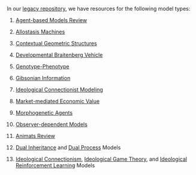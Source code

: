 In our [legacy repository](https://github.com/Orthogonal-Research-Lab/Meta-brain-Models), we have resources for the following model types:

1. [Agent-based Models Review](https://github.com/Orthogonal-Research-Lab/Meta-brain-Models/tree/master/Agent-based%20Modeling)  

2. [Allostasis Machines](https://github.com/Orthogonal-Research-Lab/Meta-brain-Models/tree/master/Allostasis%20Machines)  

3. [Contextual Geometric Structures](https://github.com/Orthogonal-Research-Lab/Meta-brain-Models/tree/master/Contextual%20Neurodevelopmental%20Dynamics)  

4. [Developmental Braitenberg Vehicle](https://github.com/Orthogonal-Research-Lab/Meta-brain-Models/tree/master/DBV)  

5. [Genotype-Phenotype](https://github.com/Orthogonal-Research-Lab/Meta-brain-Models/tree/master/Genotype-Phenotype)  

6. [Gibsonian Information](https://github.com/Orthogonal-Research-Lab/Meta-brain-Models/tree/master/Gibsonian-Information-as-Motion)  

7. [Ideological Connectionist Modeling](https://github.com/Orthogonal-Research-Lab/Meta-brain-Models/tree/master/ICM)

8. [Market-mediated Economic Value](https://github.com/Orthogonal-Research-Lab/Meta-brain-Models/tree/master/MMEV)

9. [Morphogenetic Agents](https://github.com/Orthogonal-Research-Lab/Meta-brain-Models/tree/master/Morphogenetic%20Agents)

10. [Observer-dependent Models](https://github.com/Orthogonal-Research-Lab/Meta-brain-Models/tree/master/Observer-dependent%20Models)

11. [Animats Review](https://github.com/Orthogonal-Research-Lab/Meta-brain-Models/tree/master/Animats)

12. [Dual Inheritance]() and [Dual Process]() Models

13. [Ideological Connectionism](https://github.com/Orthogonal-Research-Lab/Meta-brain-Models/blob/master/ICM/Ideological-Connectionism.md), [Ideological Game Theory](https://github.com/Orthogonal-Research-Lab/Meta-brain-Models/blob/master/ICM/Ideological-Game-Theory.md), and [Ideological Reinforcement Learning]() Models
